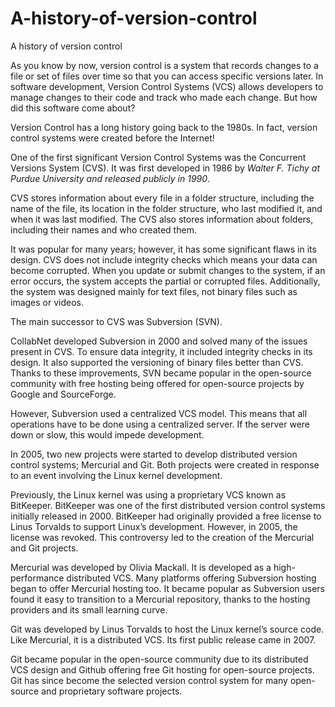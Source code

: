 # A-history-of-version-control
A history of version control

As you know by now, version control is a system that records changes to a file or set of files over time so that you can access specific versions later. In software development, Version Control Systems (VCS) allows developers to manage changes to their code and track who made each change. But how did this software come about?

Version Control has a long history going back to the 1980s. In fact, version control systems were created before the Internet!

One of the first significant Version Control Systems was the Concurrent Versions System (CVS). It was first developed in 1986 by *Walter F. Tichy at Purdue University and released publicly in 1990*.

CVS stores information about every file in a folder structure, including the name of the file, its location in the folder structure, who last modified it, and when it was last modified. The CVS also stores information about folders, including their names and who created them.

It was popular for many years; however, it has some significant flaws in its design. CVS does not include integrity checks which means your data can become corrupted. When you update or submit changes to the system, if an error occurs, the system accepts the partial or corrupted files. Additionally, the system was designed mainly for text files, not binary files such as images or videos.

The main successor to CVS was Subversion (SVN).

CollabNet developed Subversion in 2000 and solved many of the issues present in CVS. To ensure data integrity, it included integrity checks in its design. It also supported the versioning of binary files better than CVS. Thanks to these improvements, SVN became popular in the open-source community with free hosting being offered for open-source projects by Google and SourceForge.

However, Subversion used a centralized VCS model. This means that all operations have to be done using a centralized server. If the server were down or slow, this would impede development.

In 2005, two new projects were started to develop distributed version control systems; Mercurial and Git. Both projects were created in response to an event involving the Linux kernel development.

Previously, the Linux kernel was using a proprietary VCS known as BitKeeper. BitKeeper was one of the first distributed version control systems initially released in 2000. BitKeeper had originally provided a free license to Linus Torvalds to support Linux’s development. However, in 2005, the license was revoked. This controversy led to the creation of the Mercurial and Git projects.

Mercurial was developed by Olivia Mackall. It is developed as a high-performance distributed VCS. Many platforms offering Subversion hosting began to offer Mercurial hosting too. It became popular as Subversion users found it easy to transition to a Mercurial repository, thanks to the hosting providers and its small learning curve.

Git was developed by Linus Torvalds to host the Linux kernel’s source code. Like Mercurial, it is a distributed VCS. Its first public release came in 2007.

Git became popular in the open-source community due to its distributed VCS design and Github offering free Git hosting for open-source projects. Git has since become the selected version control system for many open-source and proprietary software projects.
